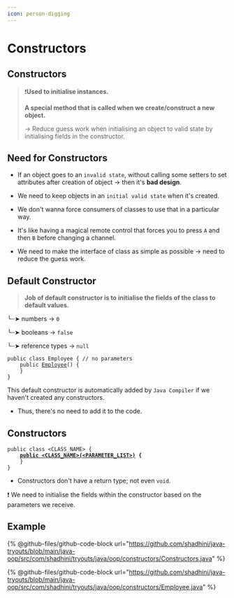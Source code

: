 ```yaml
---
icon: person-digging
---
```


# Constructors

## Constructors

> ❗**Used to initialise instances.**
>
> **A special method that is called when we create/construct a new object.**
>
> -> Reduce guess work when initialising an object to valid state by initialising fields in the constructor.

## Need for Constructors

* If an object goes to an `invalid state`, without calling some setters to set attributes after creation of object -> then it's **bad design**.
* We need to keep objects in an `initial valid state` when it's created.



* We don't wanna force consumers of classes to use that in a particular way.
* It's like having a magical remote control that forces you to press `A` and then `B` before changing a channel.
* We need to make the interface of class as simple as possible -> need to reduce the guess work.



## Default Constructor

> **Job of default constructor is to initialise the fields of the class to default values.**

╰┈➤ numbers -> `0`

╰┈➤ booleans -> `false`

╰┈➤ reference types -> `null`

<pre class="language-java"><code class="lang-java">public class Employee { // no parameters
    public <a data-footnote-ref href="#user-content-fn-1">Employee</a>() {
    }
}
</code></pre>

This default constructor is automatically added by `Java Compiler` if we haven't created any constructors.&#x20;

* Thus, there's no need to add it to the code.



## Constructors

<pre class="language-java"><code class="lang-java">public class &#x3C;CLASS_NAME> {
<strong>    <a data-footnote-ref href="#user-content-fn-2">public &#x3C;CLASS_NAME>(&#x3C;PARAMETER_LIST>)</a> {
</strong>    }
}
</code></pre>

* Constructors don't have a return type; not even `void`.

❗ We need to initialise the fields  within the constructor based on the parameters we receive.&#x20;



## Example

{% @github-files/github-code-block url="https://github.com/shadhini/java-tryouts/blob/main/java-oop/src/com/shadhini/tryouts/java/oop/constructors/Constructors.java" %}

{% @github-files/github-code-block url="https://github.com/shadhini/java-tryouts/blob/main/java-oop/src/com/shadhini/tryouts/java/oop/constructors/Employee.java" %}





[^1]: \<CLASS\_NAME>

[^2]: constructor
